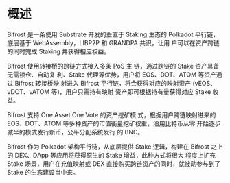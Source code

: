 # 概述

Bifrost 是一条使用 Substrate 开发的垂直于 Staking 生态的 Polkadot 平行链，底层基于 WebAssembly，LIBP2P 和 GRANDPA 共识，让用 户可以在资产跨链的同时完成 Staking 并获得相应权益。

Bifrost 使用转接桥的跨链方式接入多条 PoS 主 链，通过跨链的 Stake 资产具备无需锁仓、自动复 利、Stake 代理等优势，用户将 EOS、DOT、ATOM 等资产通过 Bifrost 转接桥映 射进入 Bifrost 平行链，将会获得对应的映射资产 (vEOS、vDOT、vATOM 等)，用户只需持有映射 资产即可根据持有量获得对应 Stake 收益。

Bifrost 支持 One Asset One Vote 的资产挖矿模 式，根据用户跨链映射进来的 EOS、DOT、ATOM 等多种资产的市值衡量挖矿权重，沿用比特币从零 开始逐步减半的模式发行新币，公平分配系统发行 的 BNC。

Bifrost 作为 Polkadot 架构平行链，从底层提供 Stake 逻辑，构建在 Bifrost 之上的 DEX、DApp 等应用将获得原生的 Stake 增益，此种方式将很大 程度上扩充 Stake 场景，用户在充值映射或 DEX 直接购买跨链资产的同时，就被动参与到了 Stake 的生态建设当中来。